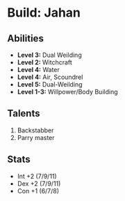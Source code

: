 # Build: Jahan

## Abilities

- **Level 3:** Dual Weilding
- **Level 2:** Witchcraft
- **Level 4:** Water
- **Level 4:** Air, Scoundrel
- **Level 5:** Dual-Weilding
- **Level 1-3:** Willpower/Body Building

## Talents

1. Backstabber
1. Parry master

## Stats

- Int +2 (7/9/11)
- Dex +2 (7/9/11)
- Con +1 (6/7/8)
